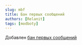 ```yaml
---
slug: mbf
title: Бан первых сообщений
authors: [Relanit]
tags: [modboty]
---
```


Добавлен [бан первых сообщений](docs/features/massban#бан-первых-сообщений)
